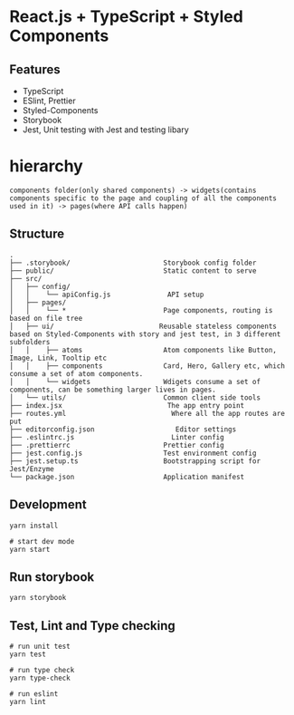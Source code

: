 # React.js + TypeScript + Styled Components

## Features

- TypeScript
- ESlint, Prettier
- Styled-Components
- Storybook
- Jest, Unit testing with Jest and testing libary

# hierarchy

```shell
components folder(only shared components) -> widgets(contains components specific to the page and coupling of all the components used in it) -> pages(where API calls happen)
```

## Structure

```raw
.
├── .storybook/                       Storybook config folder
├── public/                           Static content to serve
├── src/
│   ├── config/
│   │    └── apiConfig.js              API setup
│   ├── pages/
│   │    └── *                        Page components, routing is based on file tree
│   ├── ui/                          Reusable stateless components based on Styled-Components with story and jest test, in 3 different subfolders
│   │    ├── atoms                    Atom components like Button, Image, Link, Tooltip etc
│   │    ├── components               Card, Hero, Gallery etc, which consume a set of atom components.
│   │    └── widgets                  Wdigets consume a set of components, can be something larger lives in pages.
│   └── utils/                        Common client side tools
├── index.jsx                          The app entry point
├── routes.yml                          Where all the app routes are put
├── editorconfig.json                    Editor settings
├── .eslintrc.js                        Linter config
├── .prettierrc                       Prettier config
├── jest.config.js                    Test environment config
├── jest.setup.ts                     Bootstrapping script for Jest/Enzyme
└── package.json                      Application manifest
```

## Development

```shell
yarn install

# start dev mode
yarn start
```

## Run storybook

```
yarn storybook
```

## Test, Lint and Type checking

```shell
# run unit test
yarn test

# run type check
yarn type-check

# run eslint
yarn lint

```

